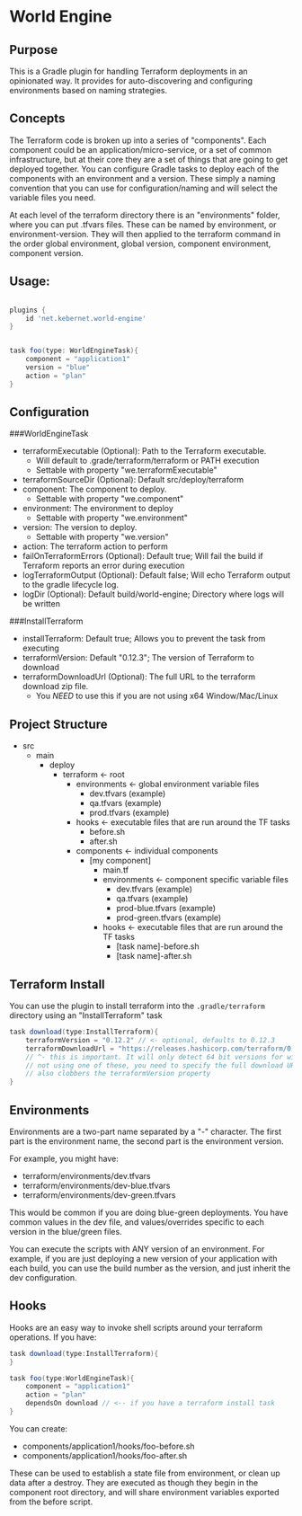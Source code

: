 World Engine
============

Purpose
-------

This is a Gradle plugin for handling Terraform deployments in an opinionated way. It 
provides for auto-discovering and configuring environments based on naming strategies.

Concepts
--------

The Terraform code is broken up into a series of "components". Each component could be
an application/micro-service, or a set of common infrastructure, but at their core they
are a set of things that are going to get deployed together. You can configure Gradle tasks
to deploy each of the components with an environment and a version. These simply a naming convention
that you can use for configuration/naming and will select the variable files you need.

At each level of the terraform directory there is an "environments" folder, where you can put .tfvars 
files. These can be named by environment, or environment-version. They will then applied to the
terraform command in the order global environment, global version, component environment, component 
version.

Usage:
------

```groovy

plugins {
    id 'net.kebernet.world-engine'
}


task foo(type: WorldEngineTask){
    component = "application1"
    version = "blue"
    action = "plan"
}
```

Configuration
-------------

###WorldEngineTask

  * terraformExecutable (Optional): Path to the Terraform executable. 
    * Will default to .grade/terraform/terraform or PATH execution
    * Settable with property "we.terraformExecutable"
  * terraformSourceDir (Optional): Default src/deploy/terraform
  * component: The component to deploy.
    * Settable with property "we.component"
  * environment: The environment to deploy
    * Settable with property "we.environment"
  * version: The version to deploy.
    * Settable with property "we.version"
  * action: The terraform action to perform
  * failOnTerraformErrors (Optional): Default true; Will fail the build if Terraform reports 
    an error during execution
  * logTerraformOutput (Optional): Default false; Will echo Terraform output to the 
    gradle lifecycle log.
  * logDir (Optional): Default build/world-engine; Directory where logs will be written
  
###InstallTerraform
  * installTerraform: Default true; Allows you to prevent the task from executing
  * terraformVersion: Default "0.12.3"; The version of Terraform to download
  * terraformDownloadUrl (Optional): The full URL to the terraform download zip file.
    * You *NEED* to use this if you are not using x64 Window/Mac/Linux
  

Project Structure
-----------------

  * src
    * main
        * deploy
            * terraform <- root
                * environments <- global environment variable files
                    * dev.tfvars (example)
                    * qa.tfvars (example)
                    * prod.tfvars (example)
                * hooks <- executable files that are run around the TF tasks
                    * before.sh
                    * after.sh
                * components <- individual components
                    * [my component]
                        * main.tf
                        * environments <- component specific variable files
                            * dev.tfvars (example)
                            * qa.tfvars (example)
                            * prod-blue.tfvars (example)
                            * prod-green.tfvars (example)
                        * hooks <- executable files that are run around the TF tasks
                            * [task name]-before.sh
                            * [task name]-after.sh
                        
Terraform Install
-----------------

You can use the plugin to install terraform into the ```.gradle/terraform``` directory
using an "InstallTerraform" task

```groovy
task download(type:InstallTerraform){
    terraformVersion = "0.12.2" // <- optional, defaults to 0.12.3
    terraformDownloadUrl = "https://releases.hashicorp.com/terraform/0.12.3/terraform_0.12.2_solaris_amd64.zip"  
    // ^- this is important. It will only detect 64 bit versions for windows/mac/linux. If you are 
    // not using one of these, you need to specify the full download URL zip path 
    // also clobbers the terraformVersion property
}
```

Environments
------------

Environments are a two-part name separated by a "-" character. The first part is the environment name,
the second part is the environment version. 

For example, you might have:

  * terraform/environments/dev.tfvars
  * terraform/environments/dev-blue.tfvars
  * terraform/environments/dev-green.tfvars
  
This would be common if you are doing blue-green deployments. You have common values in the dev file, 
and values/overrides specific to each version in the blue/green files.

You can execute the scripts with ANY version of an environment. For example, if you are just deploying
a new version of your application with each build, you can use the build number as the version, and just
inherit the dev configuration.

Hooks
-----

Hooks are an easy way to invoke shell scripts around your terraform operations. If you have:

```groovy
task download(type:InstallTerraform){    
}

task foo(type:WorldEngineTask){
    component = "application1"
    action = "plan"
    dependsOn download // <-- if you have a terraform install task
}
```

You can create:
  * components/application1/hooks/foo-before.sh
  * components/application1/hooks/foo-after.sh
                        
These can be used to establish a state file from environment, or clean up data after a destroy. They
are executed as though they begin in the component root directory, and will share environment variables 
exported from the before script.                           